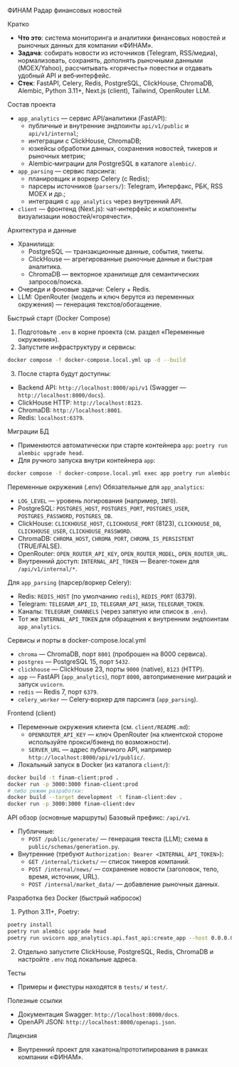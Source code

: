 ФИНАМ Радар финансовых новостей

Кратко
- **Что это**: система мониторинга и аналитики финансовых новостей и рыночных данных для компании «ФИНАМ».
- **Задача**: собирать новости из источников (Telegram, RSS/медиа), нормализовать, сохранять, дополнять рыночными данными (MOEX/Yahoo), рассчитывать «горячесть» повестки и отдавать удобный API и веб‑интерфейс.
- **Стек**: FastAPI, Celery, Redis, PostgreSQL, ClickHouse, ChromaDB, Alembic, Python 3.11+, Next.js (client), Tailwind, OpenRouter LLM.

Состав проекта
- `app_analytics` — сервис API/аналитики (FastAPI):
  - публичные и внутренние эндпоинты `api/v1/public` и `api/v1/internal`;
  - интеграции с ClickHouse, ChromaDB;
  - юзкейсы обработки данных, сохранения новостей, тикеров и рыночных метрик;
  - Alembic‑миграции для PostgreSQL в каталоге `alembic/`.
- `app_parsing` — сервис парсинга:
  - планировщик и воркер Celery (с Redis);
  - парсеры источников (`parsers/`): Telegram, Интерфакс, РБК, RSS MOEX и др.;
  - интеграция с `app_analytics` через внутренний API.
- `client` — фронтенд (Next.js): чат‑интерфейс и компоненты визуализации новостей/«горячести».

Архитектура и данные
- Хранилища:
  - PostgreSQL — транзакционные данные, события, тикеты.
  - ClickHouse — агрегированные рыночные данные и быстрая аналитика.
  - ChromaDB — векторное хранилище для семантических запросов/поиска.
- Очереди и фоновые задачи: Celery + Redis.
- LLM: OpenRouter (модель и ключ берутся из переменных окружения) — генерация текстов/обогащение.

Быстрый старт (Docker Compose)
1) Подготовьте `.env` в корне проекта (см. раздел «Переменные окружения»).
2) Запустите инфраструктуру и сервисы:
```bash
docker compose -f docker-compose.local.yml up -d --build
```
3) После старта будут доступны:
- Backend API: `http://localhost:8000/api/v1` (Swagger — `http://localhost:8000/docs`).
- ClickHouse HTTP: `http://localhost:8123`.
- ChromaDB: `http://localhost:8001`.
- Redis: `localhost:6379`.

Миграции БД
- Применяются автоматически при старте контейнера `app`:
  `poetry run alembic upgrade head`.
- Для ручного запуска внутри контейнера `app`:
```bash
docker compose -f docker-compose.local.yml exec app poetry run alembic upgrade head
```

Переменные окружения (.env)
Обязательные для `app_analytics`:
- `LOG_LEVEL` — уровень логирования (например, `INFO`).
- PostgreSQL: `POSTGRES_HOST`, `POSTGRES_PORT`, `POSTGRES_USER`, `POSTGRES_PASSWORD`, `POSTGRES_DB`.
- ClickHouse: `CLICKHOUSE_HOST`, `CLICKHOUSE_PORT` (8123), `CLICKHOUSE_DB`, `CLICKHOUSE_USER`, `CLICKHOUSE_PASSWORD`.
- ChromaDB: `CHROMA_HOST`, `CHROMA_PORT`, `CHROMA_IS_PERSISTENT` (TRUE/FALSE).
- OpenRouter: `OPEN_ROUTER_API_KEY`, `OPEN_ROUTER_MODEL`, `OPEN_ROUTER_URL`.
- Внутренний доступ: `INTERNAL_API_TOKEN` — Bearer‑токен для `/api/v1/internal/*`.

Для `app_parsing` (парсер/воркер Celery):
- Redis: `REDIS_HOST` (по умолчанию `redis`), `REDIS_PORT` (6379).
- Telegram: `TELEGRAM_API_ID`, `TELEGRAM_API_HASH`, `TELEGRAM_TOKEN`.
- Каналы: `TELEGRAM_CHANNELS` (через запятую или список в `.env`).
- Тот же `INTERNAL_API_TOKEN` для обращения к внутренним эндпоинтам `app_analytics`.

Сервисы и порты в docker-compose.local.yml
- `chroma` — ChromaDB, порт `8001` (проброшен на 8000 сервиса).
- `postgres` — PostgreSQL 15, порт `5432`.
- `clickhouse` — ClickHouse 23, порты `9000` (native), `8123` (HTTP).
- `app` — FastAPI (`app_analytics`), порт `8000`, автоприменение миграций и запуск `uvicorn`.
- `redis` — Redis 7, порт `6379`.
- `celery_worker` — Celery‑воркер для парсинга (`app_parsing`).

Frontend (client)
- Переменные окружения клиента (см. `client/README.md`):
  - `OPENROUTER_API_KEY` — ключ OpenRouter (на клиентской стороне используйте прокси/бэкенд по возможности).
  - `SERVER_URL` — адрес публичного API, например `http://localhost:8000/api/v1/public/`.
- Локальный запуск в Docker (из каталога `client/`):
```bash
docker build -t finam-client:prod .
docker run -p 3000:3000 finam-client:prod
# либо режим разработки:
docker build --target development -t finam-client:dev .
docker run -p 3000:3000 finam-client:dev
```

API обзор (основные маршруты)
Базовый префикс: `/api/v1`.
- Публичные:
  - `POST /public/generate/` — генерация текста (LLM); схема в `public/schemas/generation.py`.
- Внутренние (требуют `Authorization: Bearer <INTERNAL_API_TOKEN>`):
  - `GET /internal/tickets/` — список тикеров компаний.
  - `POST /internal/news/` — сохранение новости (заголовок, тело, время, источник, URL).
  - `POST /internal/market_data/` — добавление рыночных данных.

Разработка без Docker (быстрый набросок)
1) Python 3.11+, Poetry:
```bash
poetry install
poetry run alembic upgrade head
poetry run uvicorn app_analytics.api.fast_api:create_app --host 0.0.0.0 --port 8000 --reload --no-access-log
```
2) Отдельно запустите ClickHouse, PostgreSQL, Redis, ChromaDB и настройте `.env` под локальные адреса.

Тесты
- Примеры и фикстуры находятся в `tests/` и `test/`.

Полезные ссылки
- Документация Swagger: `http://localhost:8000/docs`.
- OpenAPI JSON: `http://localhost:8000/openapi.json`.

Лицензия
- Внутренний проект для хакатона/прототипирования в рамках компании «ФИНАМ».


